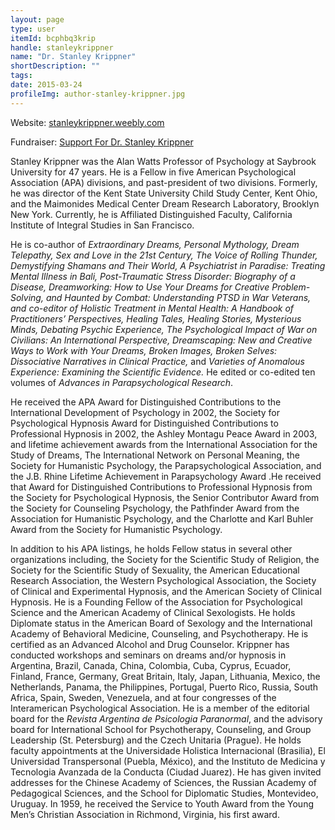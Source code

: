 ```yaml
---
layout: page
type: user
itemId: bcphbq3krip
handle: stanleykrippner
name: "Dr. Stanley Krippner"
shortDescription: ""
tags:
date: 2015-03-24
profileImg: author-stanley-krippner.jpg
---
```


Website: [stanleykrippner.weebly.com](https://stanleykrippner.weebly.com)

Fundraiser: [Support For Dr. Stanley Krippner](https://www.gofundme.com/f/support-for-dr-stanley-krippner)

Stanley Krippner was the Alan Watts Professor of Psychology at Saybrook University for 47 years. He is a Fellow in five American Psychological Association (APA) divisions, and past-president of two divisions. Formerly, he was director of the Kent State University Child Study Center, Kent Ohio, and the Maimonides Medical Center Dream Research Laboratory, Brooklyn New York. Currently, he is Affiliated Distinguished Faculty, California Institute of Integral Studies in San Francisco.

He is co-author of *Extraordinary Dreams, Personal Mythology, Dream Telepathy, Sex and Love in the 21st Century, The Voice of Rolling Thunder, Demystifying Shamans and Their World, A Psychiatrist in Paradise: Treating Mental Illness in Bali, Post-Traumatic Stress Disorder: Biography of a Disease, Dreamworking: How to Use Your Dreams for Creative Problem-Solving, and Haunted by Combat: Understanding PTSD in War Veterans, and co-editor of Holistic Treatment in Mental Health: A Handbook of Practitioners’ Perspectives, Healing Tales, Healing Stories, Mysterious Minds, Debating Psychic Experience, The Psychological Impact of War on Civilians: An International Perspective, Dreamscaping: New and Creative Ways to Work with Your Dreams, Broken Images, Broken Selves: Dissociative Narratives in Clinical Practice,* and *Varieties of Anomalous Experience: Examining the Scientific Evidence.* He edited or co-edited ten volumes of *Advances in Parapsychological Research*. 

He received the APA Award for Distinguished Contributions to the International Development of Psychology in 2002, the Society for Psychological Hypnosis Award for Distinguished Contributions to Professional Hypnosis in 2002, the Ashley Montagu Peace Award in 2003, and lifetime achievement awards from the International Association for the Study of Dreams, The International Network on Personal Meaning, the Society for Humanistic Psychology, the Parapsychological Association, and the J.B. Rhine Lifetime Achievement in Parapsychology Award .He received that Award for Distinguished Contributions to Professional Hypnosis from the Society for Psychological Hypnosis, the Senior Contributor Award from the Society for Counseling Psychology, the Pathfinder Award from the Association for Humanistic Psychology, and the Charlotte and Karl Buhler Award from the Society for Humanistic Psychology.

In addition to his APA listings, he holds Fellow status in several other organizations including, the Society for the Scientific Study of Religion, the Society for the Scientific Study of Sexuality, the American Educational Research Association, the Western Psychological Association, the Society of Clinical and Experimental Hypnosis, and the American Society of Clinical Hypnosis. He is a Founding Fellow of the Association for Psychological Science and the American Academy of Clinical Sexologists. He holds Diplomate status in the American Board of Sexology and the International Academy of Behavioral Medicine, Counseling, and Psychotherapy. He is certified as an Advanced Alcohol and Drug Counselor.
Krippner has conducted workshops and seminars on dreams and/or hypnosis in Argentina, Brazil, Canada, China, Colombia, Cuba, Cyprus, Ecuador, Finland, France, Germany, Great Britain, Italy, Japan, Lithuania, Mexico, the Netherlands, Panama, the Philippines, Portugal, Puerto Rico, Russia, South Africa, Spain, Sweden, Venezuela, and at four congresses of the Interamerican Psychological Association. He is a member of the editorial board for the *Revista Argentina de Psicologia Paranormal*, and the advisory board for International School for Psychotherapy, Counseling, and Group Leadership (St. Petersburg) and the Czech Unitaria (Prague). He holds faculty appointments at the Universidade Holistica Internacional (Brasilia), El Universidad Transpersonal (Puebla, México), and the Instituto de Medicina y Tecnologia Avanzada de la Conducta (Ciudad Juarez). He has given invited addresses for the Chinese Academy of Sciences, the Russian Academy of Pedagogical Sciences, and the School for Diplomatic Studies, Montevideo, Uruguay. In 1959, he received the Service to Youth Award from the Young Men’s Christian Association in Richmond, Virginia, his first award.

